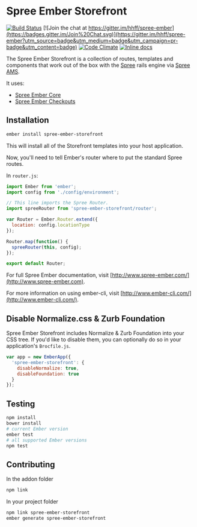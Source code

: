 # Spree Ember Storefront

[![Build Status](https://travis-ci.org/hhff/spree-ember.svg?branch=master)](https://travis-ci.org/hhff/spree-ember)
[![Join the chat at https://gitter.im/hhff/spree-ember](https://badges.gitter.im/Join%20Chat.svg)](https://gitter.im/hhff/spree-ember?utm_source=badge&utm_medium=badge&utm_campaign=pr-badge&utm_content=badge)
[![Code Climate](https://codeclimate.com/github/hhff/spree-ember.png)](https://codeclimate.com/github/hhff/spree-ember)
[![Inline docs](http://inch-ci.org/github/hhff/spree-ember.png)](http://inch-ci.org/github/hhff/spree-ember)

The Spree Ember Storefront is a collection of routes, templates and components
that work out of the box with the [Spree](http://github.com/spree/spree) rails 
engine via [Spree AMS](http://github.com/hhff/spree_ams).

It uses:
* [Spree Ember Core](http://www.spree-ember.com/core/index.html)
* [Spree Ember Checkouts](http://www.spree-ember/checkouts/index.html)

## Installation

```bash
ember install spree-ember-storefront
```

This will install all of the Storefront templates into your host application.

Now, you'll need to tell Ember's router where to put the standard Spree routes.

In `router.js`:

```javascript
import Ember from 'ember';
import config from './config/environment';

// This line imports the Spree Router.
import spreeRouter from 'spree-ember-storefront/router';

var Router = Ember.Router.extend({
  location: config.locationType
});

Router.map(function() {
  spreeRouter(this, config);
});

export default Router;
```

For full Spree Ember documentation, visit [http://www.spree-ember.com/](http://www.spree-ember.com).

For more information on using ember-cli, visit [http://www.ember-cli.com/](http://www.ember-cli.com/).

## Disable Normalize.css & Zurb Foundation

Spree Ember Storefront includes Normalize & Zurb Foundation into your CSS tree.
If you'd like to disable them, you can optionally do so in your application's
`Brocfile.js`.

```javascript
var app = new EmberApp({
  'spree-ember-storefront': {
    disableNormalize: true,
    disableFoundation: true
  }
});
```

## Testing 

```bash
npm install
bower install
# current Ember version
ember test
# all supported Ember versions
npm test
```

## Contributing 

In the addon folder
```bash
npm link
```

In your project folder
```bash
npm link spree-ember-storefront
ember generate spree-ember-storefront
```
